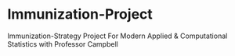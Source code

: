 # Immunization-Project
Immunization-Strategy Project For Modern Applied &amp; Computational Statistics with Professor Campbell

